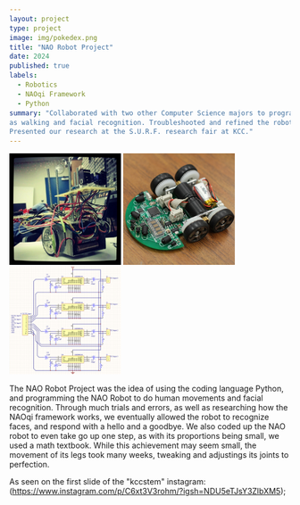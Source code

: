 ```yaml
---
layout: project
type: project
image: img/pokedex.png
title: "NAO Robot Project"
date: 2024
published: true
labels:
  - Robotics
  - NAOqi Framework 
  - Python
summary: "Collaborated with two other Computer Science majors to program an NAO robot to perform human-like actions such
as walking and facial recognition. Troubleshooted and refined the robot's code during weekly meetings.
Presented our research at the S.U.R.F. research fair at KCC."
---
```


<div class="text-center p-4">
  <img width="200px" src="../img/micromouse/micromouse-robot.png" class="img-thumbnail" >
  <img width="200px" src="../img/micromouse/micromouse-robot-2.jpg" class="img-thumbnail" >
  <img width="200px" src="../img/micromouse/micromouse-circuit.png" class="img-thumbnail" >
</div>

The NAO Robot Project was the idea of using the coding language Python, and programming the NAO Robot to do human movements and facial recognition.
Through much trials and errors, as well as researching how the NAOqi framework works, we eventually allowed the robot to recognize faces, and respond
with a hello and a goodbye. We also coded up the NAO robot to even take go up one step, as with its proportions being small, we used a math textbook.
While this achievement may seem small, the movement of its legs took many weeks, tweaking and adjustings its joints to perfection. 

As seen on the first slide of the "kccstem" instagram: (https://www.instagram.com/p/C6xt3V3rohm/?igsh=NDU5eTJsY3ZlbXM5);
